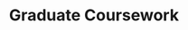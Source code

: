 ---
layout: project
title: "Graduate Coursework"
displayName: "Coursework"
disp: "False"
description: "Graduate Coursework"
header-img: "img/home-bg.jpg"
category: coursework
---